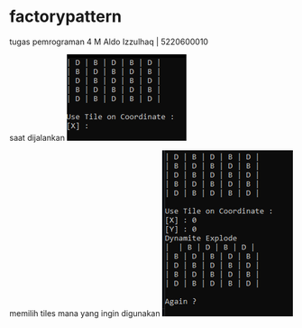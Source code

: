 # factorypattern
tugas pemrograman 4
M Aldo Izzulhaq | 5220600010

saat dijalankan
![alt text](https://github.com/aldozulhaq/factorypattern/blob/main/Screenshot%202022-03-14%20154430.png?raw=true)

memilih tiles mana yang ingin digunakan
![alt text](https://github.com/aldozulhaq/factorypattern/blob/main/Screenshot%202022-03-14%20154506.png?raw=true)
